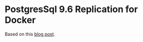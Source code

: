 # PostgresSql 9.6 Replication for Docker

Based on this [blog post](https://medium.com/@2hamed/replicating-postgres-inside-docker-the-how-to-3244dc2305be).